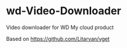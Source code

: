 # wd-Video-Downloader
Video downloader for WD My cloud product

Based on https://github.com/Litarvan/vget

